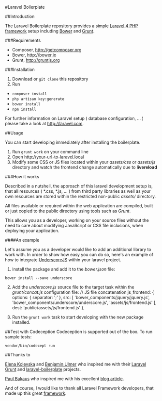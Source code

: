 #Laravel Boilerplate

##Introduction

The Laravel Boilerplate repository provides a simple [Laravel 4 PHP framework](http://laravel.com) setup including [Bower](http://bower.io) and [Grunt](http://gruntjs.org).

###Requirements

* Composer, http://getcomposer.org
* Bower, http://bower.io
* Grunt, http://gruntjs.org

###Installation

1. Download or <code>git clone</code> this repository
2. Run
 * <code>composer install</code>
 * <code>php artisan key:generate</code>
 * <code>bower install</code>
 * <code>npm install</code>

For further information on Laravel setup ( database configuration, ... ) please take a look at http://laravel.com.

##Usage

You can start developing immediately after installing the boilerplate.

1. Run <code>grunt work</code> on your command line
2. Open http://your-url-to-laravel.local
3. Modify some CSS or JS files located within your <i>assets/css</i> or <i>assets/js</i> directory and watch the frontend change automatically due to <b>livereload</b>

###How it works

Described in a nutshell, the approach of this laravel development setup is, that all resources ( *.css, *.js, ... ) from third party libraries as well as your own resources are stored within the restricted non-public <i>assets/</i> directory.

All files available or required within the web application are compiled, built or just copied to the public directory using tools such as <i>Grunt</i>.

This allows you as a developer, working on your source files without the need to care about modifying JavaScript or CSS file inclusions, when deploying your application.

####An example

Let's assume you as a developer would like to add an additional library to work with. In order to show how easy you can do so, here's an example of how to integrate [UnderscoreJS](http://underscorejs.org) within your laravel project.

1. Install the package and add it to the <i>bower.json</i> file:

  <code>bower install --save underscore</code>

2. Add the <i>underscore.js</i> source file to the target task within the <i>grunt/concat.js</i> configuration file:
		// JS file concatenation
        js_frontend: {
        	options: {
            	separator: ';'
        	},
        	src: [
            	'bower_components/jquery/jquery.js',
           	 	'bower_components/underscore/underscore.js',
            	'assets/js/frontend.js'
	        ],
    	    dest: 'public/assets/js/frontend.js'
    	},

3. Run the <code>grunt work</code> task to start developing with the new package installed.

##Test with Codeception
Codeception is supported out of the box. To run sample tests:

<code>vendor/bin/codecept run</code>

##Thanks to

[Elena Kolevska](https://github.com/elena-kolevska/grunt-laravel) and [Benjamin Ulmer](https://github.com/remluben/laravel-boilerplate) who inspired me with their [Laravel Grunt](https://github.com/elena-kolevska/grunt-laravel) and [laravel-boilerplate](https://github.com/remluben/laravel-boilerplate) projects.

[Paul Bakaus](http://www.html5rocks.com/profiles/#paulbakaus) who inspired me with his excellent [blog article](http://www.html5rocks.com/en/tutorials/tooling/supercharging-your-gruntfile).

And of course, I would like to thank all Laravel Framework developers, that made up this great [framework](https://github.com/laravel/laravel).

